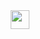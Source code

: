 <div id="header" align="center">
  <img style="width:30px" src="https://media.giphy.com/media/jRf5fsn8G6YaogAWxn/giphy.gif"/>
</div>
